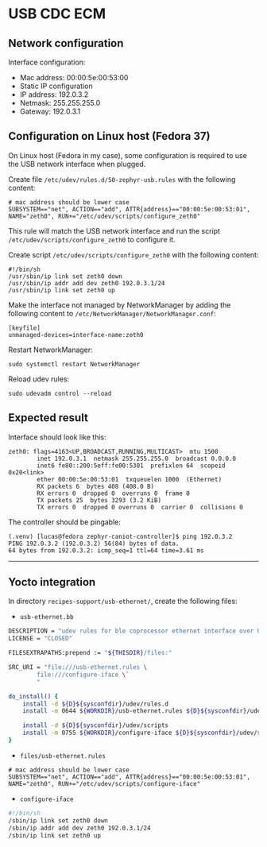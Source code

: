 # USB CDC ECM

## Network configuration

Interface configuration:
- Mac address: 00:00:5e:00:53:00
- Static IP configuration
- IP address: 192.0.3.2
- Netmask: 255.255.255.0
- Gateway: 192.0.3.1

## Configuration on Linux host (Fedora 37)

On Linux host (Fedora in my case), some configuration is required to use the 
USB network interface when plugged.

Create file `/etc/udev/rules.d/50-zephyr-usb.rules` with the following content:

```
# mac address should be lower case
SUBSYSTEM=="net", ACTION=="add", ATTR{address}=="00:00:5e:00:53:01", NAME="zeth0", RUN+="/etc/udev/scripts/configure_zeth0"
```

This rule will match the USB network interface and run the script 
`/etc/udev/scripts/configure_zeth0` to configure it.

Create script `/etc/udev/scripts/configure_zeth0` with the following content:

```
#!/bin/sh
/usr/sbin/ip link set zeth0 down
/usr/sbin/ip addr add dev zeth0 192.0.3.1/24
/usr/sbin/ip link set zeth0 up
```

Make the interface not managed by NetworkManager by adding the following content
to `/etc/NetworkManager/NetworkManager.conf`:

```
[keyfile]
unmanaged-devices=interface-name:zeth0
```

Restart NetworkManager:

```
sudo systemctl restart NetworkManager
```


Reload udev rules:

```
sudo udevadm control --reload
```

## Expected result

Interface should look like this:

```
zeth0: flags=4163<UP,BROADCAST,RUNNING,MULTICAST>  mtu 1500
        inet 192.0.3.1  netmask 255.255.255.0  broadcast 0.0.0.0
        inet6 fe80::200:5eff:fe00:5301  prefixlen 64  scopeid 0x20<link>
        ether 00:00:5e:00:53:01  txqueuelen 1000  (Ethernet)
        RX packets 6  bytes 408 (408.0 B)
        RX errors 0  dropped 0  overruns 0  frame 0
        TX packets 25  bytes 3293 (3.2 KiB)
        TX errors 0  dropped 0 overruns 0  carrier 0  collisions 0
```

The controller should be pingable:

```
(.venv) [lucas@fedora zephyr-caniot-controller]$ ping 192.0.3.2
PING 192.0.3.2 (192.0.3.2) 56(84) bytes of data.
64 bytes from 192.0.3.2: icmp_seq=1 ttl=64 time=3.61 ms
```

---

## Yocto integration

In directory `recipes-support/usb-ethernet/`, create the following files:

- `usb-ethernet.bb`

```bash
DESCRIPTION = "udev rules for ble coprocessor ethernet interface over USB"
LICENSE = "CLOSED"

FILESEXTRAPATHS:prepend := "${THISDIR}/files:"

SRC_URI = "file:///usb-ethernet.rules \
        file:///configure-iface \`
        "

do_install() {
    install -d ${D}${sysconfdir}/udev/rules.d
    install -m 0644 ${WORKDIR}/usb-ethernet.rules ${D}${sysconfdir}/udev/rules.d/usb-ethernet.rules

    install -d ${D}${sysconfdir}/udev/scripts
    install -m 0755 ${WORKDIR}/configure-iface ${D}${sysconfdir}/udev/scripts/configure-iface
}
```

- `files/usb-ethernet.rules`

```
# mac address should be lower case
SUBSYSTEM=="net", ACTION=="add", ATTR{address}=="00:00:5e:00:53:01", NAME="zeth0", RUN+="/etc/udev/scripts/configure-iface"
```

- `configure-iface`

```bash
#!/bin/sh
/sbin/ip link set zeth0 down
/sbin/ip addr add dev zeth0 192.0.3.1/24
/sbin/ip link set zeth0 up
```